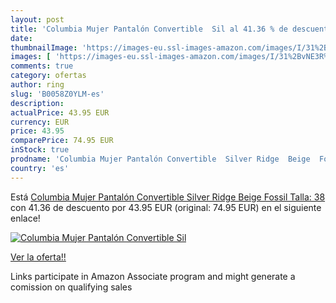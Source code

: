 ```yaml
---
layout: post
title: 'Columbia Mujer Pantalón Convertible  Sil al 41.36 % de descuento'
date: 
thumbnailImage: 'https://images-eu.ssl-images-amazon.com/images/I/31%2BvNE3R%2BrL._SL200_.jpg'
images: [ 'https://images-eu.ssl-images-amazon.com/images/I/31%2BvNE3R%2BrL._SL200_.jpg' ]
comments: true
category: ofertas
author: ring
slug: 'B0058Z0YLM-es'
description:
actualPrice: 43.95 EUR
currency: EUR
price: 43.95
comparePrice: 74.95 EUR
inStock: true
prodname: 'Columbia Mujer Pantalón Convertible  Silver Ridge  Beige  Fossil   Talla: 38'
country: 'es'
---
```


Está [Columbia Mujer Pantalón Convertible  Silver Ridge  Beige  Fossil   Talla: 38](https://www.amazon.es/dp/B0058Z0YLM/?tag=tolees-21) con 41.36 de descuento por 43.95 EUR (original: 74.95 EUR) en el siguiente enlace!

[![Columbia Mujer Pantalón Convertible  Sil](https://images-eu.ssl-images-amazon.com/images/I/31%2BvNE3R%2BrL._SL200_.jpg)](https://www.amazon.es/dp/B0058Z0YLM/?tag=tolees-21)

[Ver la oferta!!](https://www.amazon.es/dp/B0058Z0YLM/?tag=tolees-21)

Links participate in Amazon Associate program and might generate a comission on qualifying sales



